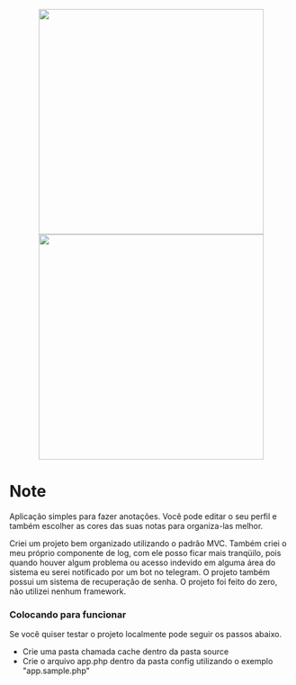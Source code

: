 <p align="center">
  <img src="https://user-images.githubusercontent.com/54549125/151991770-ecdb64ca-9fa2-496d-90b0-12ca92b9d656.gif" height="400"/>
  <img src="https://user-images.githubusercontent.com/54549125/152058253-b6b80bf9-3b04-4d14-a00f-92acd528d563.gif" height="400"/>
</p>

# Note
Aplicação simples para fazer anotações. Você pode editar o seu perfil e também escolher as cores das suas notas para organiza-las melhor.

Criei um projeto bem organizado utilizando o padrão MVC. Também criei o meu próprio componente de log, com ele posso ficar mais tranqüilo, pois quando houver algum problema ou acesso indevido em alguma área do sistema eu serei notificado por um bot no telegram. O projeto também possui um sistema de recuperação de senha. O projeto foi feito do zero, não utilizei nenhum framework.

### Colocando para funcionar

Se você quiser testar o projeto localmente pode seguir os passos abaixo.

- Crie uma pasta chamada cache dentro da pasta source
- Crie o arquivo app.php dentro da pasta config utilizando o exemplo "app.sample.php"
